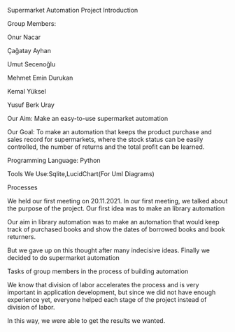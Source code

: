 Supermarket Automation Project Introduction 

 

Group Members: 

Onur Nacar

Çağatay Ayhan 

Umut Secenoğlu 

Mehmet Emin Durukan 

Kemal Yüksel 

Yusuf Berk Uray

 

Our Aim: Make an easy-to-use supermarket automation 

Our Goal: To make an automation that keeps the product purchase and sales record for supermarkets, where the stock status can be easily controlled, the number of returns and the total profit can be learned. 

 

 

Programming Language: Python 

Tools We Use:Sqlite,LucidChart(For Uml Diagrams) 

 

Processes 

We held our first meeting on 20.11.2021. In our first meeting, we talked about the purpose of the project. Our first idea was to make an library automation 

Our aim in library automation was to make an automation that would keep track of purchased books and show the dates of borrowed books and book returners. 

But we gave up on this thought after many indecisive ideas. Finally we decided to do supermarket automation 

 

 

 

Tasks of group members in the process of building automation 

We know that division of labor accelerates the process and is very important in application development, but since we did not have enough experience yet, everyone helped each stage of the project instead of division of labor. 

In this way, we were able to get the results we wanted.
